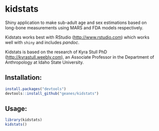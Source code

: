kidstats
========

Shiny application to make sub-adult age and sex estimations based on long-bone measurements using MARS and FDA models respectively.

Kidstats works best with RStudio (http://www.rstudio.com) which works well with `shiny` and includes *pandoc*.

Kidstats is based on the research of Kyra Stull PhD (http://kyrastull.weebly.com), an Associate Professor in the Department of Anthropology at Idaho State University.

Installation:
-------------

```r
install.packages("devtools")
devtools::install_github("geanes/kidstats")
```
Usage:
------

```r
library(kidstats)
kidstats()
```
